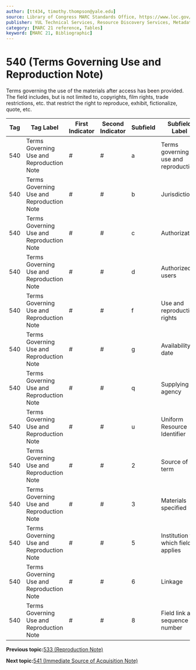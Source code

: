 ```yaml
---
author: [tt434, timothy.thompson@yale.edu]
source: Library of Congress MARC Standards Office, https://www.loc.gov/marc/bibliographic/bd540.html
publisher: YUL Technical Services, Resource Discovery Services, Metadata Services Unit
category: [MARC 21 reference, Tables]
keyword: [MARC 21, Bibliographic]
---
```


# 540 \(Terms Governing Use and Reproduction Note\)

Terms governing the use of the materials after access has been provided. The field includes, but is not limited to, copyrights, film rights, trade restrictions, etc. that restrict the right to reproduce, exhibit, fictionalize, quote, etc.

|Tag|Tag Label|First Indicator|Second Indicator|Subfield|Subfield Label|Repeatable|
|---|---------|---------------|----------------|--------|--------------|----------|
|540|Terms Governing Use and Reproduction Note|\#|\#|a|Terms governing use and reproduction|F|
|540|Terms Governing Use and Reproduction Note|\#|\#|b|Jurisdiction|F|
|540|Terms Governing Use and Reproduction Note|\#|\#|c|Authorization|F|
|540|Terms Governing Use and Reproduction Note|\#|\#|d|Authorized users|F|
|540|Terms Governing Use and Reproduction Note|\#|\#|f|Use and reproduction rights|T|
|540|Terms Governing Use and Reproduction Note|\#|\#|g|Availability date|T|
|540|Terms Governing Use and Reproduction Note|\#|\#|q|Supplying agency|F|
|540|Terms Governing Use and Reproduction Note|\#|\#|u|Uniform Resource Identifier|T|
|540|Terms Governing Use and Reproduction Note|\#|\#|2|Source of term|F|
|540|Terms Governing Use and Reproduction Note|\#|\#|3|Materials specified|F|
|540|Terms Governing Use and Reproduction Note|\#|\#|5|Institution to which field applies|F|
|540|Terms Governing Use and Reproduction Note|\#|\#|6|Linkage|F|
|540|Terms Governing Use and Reproduction Note|\#|\#|8|Field link and sequence number|T|

**Previous topic:**[533 \(Reproduction Note\)](../tables/533_bib_table.md)

**Next topic:**[541 \(Immediate Source of Acquisition Note\)](../tables/541_bib_table.md)

